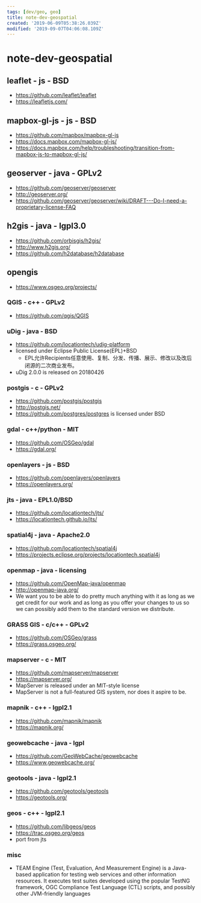 ```yaml
---
tags: [dev/geo, geo]
title: note-dev-geospatial
created: '2019-06-09T05:38:26.039Z'
modified: '2019-09-07T04:06:08.109Z'
---
```


# note-dev-geospatial

## leaflet - js - BSD
- https://github.com/leaflet/leaflet
- https://leafletjs.com/

## mapbox-gl-js - js - BSD
- https://github.com/mapbox/mapbox-gl-js
- https://docs.mapbox.com/mapbox-gl-js/
- https://docs.mapbox.com/help/troubleshooting/transition-from-mapbox-js-to-mapbox-gl-js/

## geoserver - java - GPLv2
- https://github.com/geoserver/geoserver
- http://geoserver.org/
- https://github.com/geoserver/geoserver/wiki/DRAFT---Do-I-need-a-proprietary-license-FAQ

## h2gis - java - lgpl3.0
- https://github.com/orbisgis/h2gis/
- http://www.h2gis.org/
- https://github.com/h2database/h2database

## opengis
- https://www.osgeo.org/projects/

### QGIS - c++ - GPLv2
- https://github.com/qgis/QGIS

### uDig - java - BSD
- https://github.com/locationtech/udig-platform
- licensed under Eclipse Public License(EPL)+BSD
    - EPL允许Recipients任意使用、复制、分发、传播、展示、修改以及改后闭源的二次商业发布。
- uDig 2.0.0 is released on 20180426

### postgis - c - GPLv2
- https://github.com/postgis/postgis
- http://postgis.net/
- https://github.com/postgres/postgres is licensed under BSD

### gdal - c++/python - MIT
- https://github.com/OSGeo/gdal
- https://gdal.org/

### openlayers - js - BSD
- https://github.com/openlayers/openlayers
- https://openlayers.org/

### jts - java - EPL1.0/BSD
- https://github.com/locationtech/jts/
- https://locationtech.github.io/jts/

### spatial4j - java - Apache2.0
- https://github.com/locationtech/spatial4j
- https://projects.eclipse.org/projects/locationtech.spatial4j

### openmap - java - licensing
- https://github.com/OpenMap-java/openmap
- http://openmap-java.org/
- We want you to be able to do pretty much anything with it as long as we get
credit for our work and as long as you offer your changes to us so we can possibly add them to the standard version we distribute.

### GRASS GIS - c/c++ - GPLv2
- https://github.com/OSGeo/grass
- https://grass.osgeo.org/

### mapserver - c - MIT
- https://github.com/mapserver/mapserver
- https://mapserver.org/
- MapServer is released under an MIT-style license
- MapServer is not a full-featured GIS system, nor does it aspire to be.

### mapnik - c++ - lgpl2.1
- https://github.com/mapnik/mapnik
- https://mapnik.org/

### geowebcache - java - lgpl
- https://github.com/GeoWebCache/geowebcache
- https://www.geowebcache.org/

### geotools - java - lgpl2.1
- https://github.com/geotools/geotools
- https://geotools.org/

### geos - c++ - lgpl2.1
- https://github.com/libgeos/geos 
- https://trac.osgeo.org/geos
- port from jts

### misc
- TEAM Engine (Test, Evaluation, And Measurement Engine) is a Java-based application for testing web services and other information resources. It executes test suites developed using the popular TestNG framework, OGC Compliance Test Language (CTL) scripts, and possibly other JVM-friendly languages
